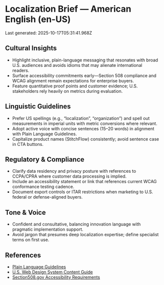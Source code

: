 # Localization Brief — American English (en-US)

Last generated: 2025-10-17T05:31:41.968Z
## Cultural Insights

- Highlight inclusive, plain-language messaging that resonates with broad U.S. audiences and avoids idioms that may alienate international readers.
- Surface accessibility commitments early—Section 508 compliance and WCAG alignment remain expectations for enterprise buyers.
- Feature quantitative proof points and customer evidence; U.S. stakeholders rely heavily on metrics during evaluation.

## Linguistic Guidelines

- Prefer US spellings (e.g., “localization”, “organization”) and spell out measurements in imperial units with metric conversions where relevant.
- Adopt active voice with concise sentences (15–20 words) in alignment with Plain Language Guidelines.
- Capitalize product names (StitchFlow) consistently; avoid sentence case in CTA buttons.

## Regulatory & Compliance

- Clarify data residency and privacy posture with references to CCPA/CPRA where customer data processing is implied.
- Include an accessibility statement or link that references current WCAG conformance testing cadence.
- Document export controls or ITAR restrictions when marketing to U.S. federal or defense-aligned buyers.

## Tone & Voice

- Confident and consultative, balancing innovation language with pragmatic implementation support.
- Avoid jargon that presumes deep localization expertise; define specialist terms on first use.

## References

- [Plain Language Guidelines](https://www.plainlanguage.gov/guidelines/)
- [U.S. Web Design System Content Guide](https://designsystem.digital.gov/documentation/content-guide/)
- [Section508.gov Accessibility Requirements](https://www.section508.gov/manage/laws-and-policies/)

